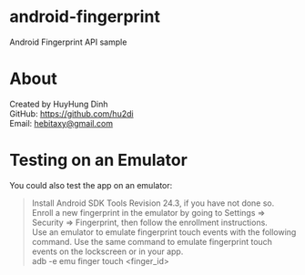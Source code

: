 # android-fingerprint
Android Fingerprint API sample

# About
Created by HuyHung Dinh<br>
GitHub: https://github.com/hu2di<br>
Email: hebitaxy@gmail.com

# Testing on an Emulator
You could also test the app on an emulator:<br>
> Install Android SDK Tools Revision 24.3, if you have not done so.<br>
> Enroll a new fingerprint in the emulator by going to Settings ⇒ Security ⇒ Fingerprint, then follow the enrollment instructions.<br>
> Use an emulator to emulate fingerprint touch events with the following command. Use the same command to emulate fingerprint touch events on the lockscreen or in your app.<br>
adb -e emu finger touch <finger_id>
